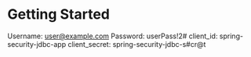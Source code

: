 # Getting Started

Username: user@example.com
Password: userPass!2#
client_id: spring-security-jdbc-app
client_secret: spring-security-jdbc-s#cr@t
